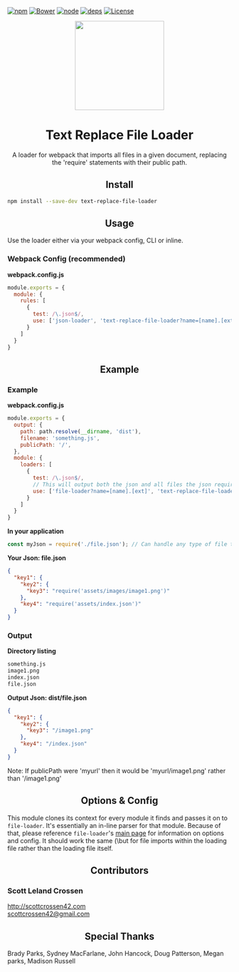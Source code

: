 [![npm][npm]][npm-url]
[![Bower][bow]][bow-url]
[![node][node]][node-url]
[![deps][deps]][deps-url]
[![License][lic]][lic-url]

<div align="center">
  <a href="https://github.com/webpack/webpack">
    <img width="200" height="200"
      src="https://webpack.js.org/assets/icon-square-big.svg">
  </a>
  <h1>Text Replace File Loader</h1>
  <p>A loader for webpack that imports all files in a given document, replacing the 'require' statements with their
  public path.</p>
</div>

<h2 align="center">Install</h2>

```bash
npm install --save-dev text-replace-file-loader
```

<h2 align="center">Usage</h2>

Use the loader either via your webpack config, CLI or inline.

### Webpack Config (recommended)

**webpack.config.js**
```js
module.exports = {
  module: {
    rules: [
      {
        test: /\.json$/,
        use: ['json-loader', 'text-replace-file-loader?name=[name].[ext]']
      }
    ]
  }
}
```

<h2 align="center">Example</h2>

### Example

**webpack.config.js**
```js
module.exports = {
  output: {
    path: path.resolve(__dirname, 'dist'),
    filename: 'something.js',
    publicPath: '/',
  },
  module: {
    loaders: [
      {
        test: /\.json$/,
        // This will output both the json and all files the json requires on.
        use: ['file-loader?name=[name].[ext]', 'text-replace-file-loader?name=[name].[ext]']
      }
    ]
  }
}
```

**In your application**
```js
const myJson = require('./file.json'); // Can handle any type of file though.
```

**Your Json: file.json**
```json
{
  "key1": {
    "key2": {
      "key3": "require('assets/images/image1.png')"
    },
    "key4": "require('assets/index.json')"
  }
}
```

### Output

**Directory listing**
```bash
something.js
image1.png
index.json
file.json
```

**Output Json: dist/file.json**
```json
{
  "key1": {
    "key2": {
      "key3": "/image1.png"
    },
    "key4": "/index.json"
  }
}
```
Note: If publicPath were 'myurl' then it would be 'myurl/image1.png' rather than '/image1.png'

<h2 align="center">Options & Config</h2>

This module clones its context for every module it finds and passes it on to ```file-loader```. It's essentially an
in-line parser for that module. Because of that, please reference ```file-loader```'s
[main page](https://github.com/webpack-contrib/file-loader) for information on
options and config. It should work the same (\but for file imports within the loading file rather than the loading
file itself.

<h2 align="center">Contributors</h2>

### Scott Leland Crossen  
<http://scottcrossen42.com>  
<scottcrossen42@gmail.com>

<h2 align="center">Special Thanks</h2>

Brady Parks, Sydney MacFarlane, John Hancock, Doug Patterson, Megan parks, Madison Russell

[npm]: https://img.shields.io/npm/v/text-replace-file-loader.svg
[npm-url]: https://npmjs.com/package/text-replace-file-loader

[node]: https://img.shields.io/node/v/text-replace-file-loader.svg
[node-url]: https://nodejs.org

[deps]: https://david-dm.org/webpack/text-replace-file-loader.svg
[deps-url]: https://david-dm.org/webpack/text-replace-file-loader

[bow]: http://img.shields.io/bower/v/text-replace-file-loader.svg
[bow-url]: http://bower.io/

[lic]: https://img.shields.io/npm/l/text-replace-file-loader.svg
[lic-url]: LICENSE

